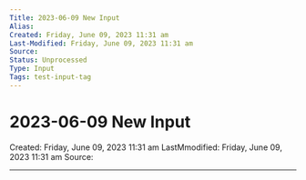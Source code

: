 ```yaml
---
Title: 2023-06-09 New Input
Alias: 
Created: Friday, June 09, 2023 11:31 am
Last-Modified: Friday, June 09, 2023 11:31 am
Source: 
Status: Unprocessed
Type: Input
Tags: test-input-tag
---
```


# 2023-06-09 New Input
Created: Friday, June 09, 2023 11:31 am
LastMmodified: Friday, June 09, 2023 11:31 am
Source: 

---


